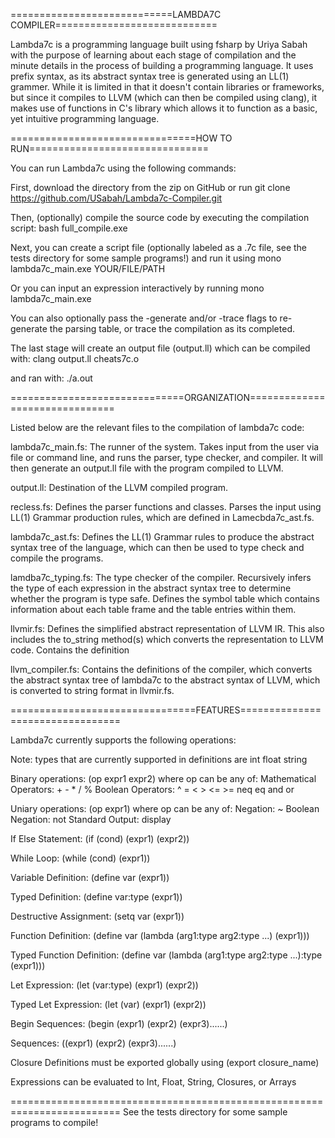 ============================LAMBDA7C COMPILER============================

Lambda7c is a programming language built using fsharp by Uriya Sabah with 
the purpose of learning about each stage of compilation and the minute 
details in the process of building a programming language. It uses prefix 
syntax, as its abstract syntax tree is generated using an LL(1) grammer. 
While it is limited in that it doesn't contain libraries or frameworks, 
but since it compiles to LLVM (which can then be compiled using clang), 
it makes use of functions in C's library which allows it to function as a 
basic, yet intuitive programming language. 


================================HOW TO RUN===============================

You can run Lambda7c using the following commands:

First, download the directory from the zip on GitHub or run 
  git clone https://github.com/USabah/Lambda7c-Compiler.git

Then, (optionally) compile the source code by executing the compilation 
script:
  bash full_compile.exe

Next, you can create a script file (optionally labeled as a .7c file,
see the tests directory for some sample programs!) and run it using
  mono lambda7c_main.exe YOUR/FILE/PATH

Or you can input an expression interactively by running
  mono lambda7c_main.exe

You can also optionally pass the -generate and/or -trace flags 
to re-generate the parsing table, or trace the compilation as its
completed. 

The last stage will create an output file (output.ll) which can be
compiled with:
  clang output.ll cheats7c.o

and ran with:
  ./a.out

==============================ORGANIZATION===============================

Listed below are the relevant files to the compilation of lambda7c code:

lambda7c_main.fs: The runner of the system. Takes input from the user via
file or command line, and runs the parser, type checker, and compiler. 
It will then generate an output.ll file with the program compiled to LLVM. 

output.ll: Destination of the LLVM compiled program.

recless.fs: Defines the parser functions and classes. Parses the input 
using LL(1) Grammar production rules, which are defined in Lamecbda7c_ast.fs. 

lambda7c_ast.fs: Defines the LL(1) Grammar rules to produce the abstract
syntax tree of the language, which can then be used to type check and compile
the programs.

lamdba7c_typing.fs: The type checker of the compiler. Recursively infers the
type of each expression in the abstract syntax tree to determine whether the
program is type safe. Defines the symbol table which contains information
about each table frame and the table entries within them.

llvmir.fs: Defines the simplified abstract representation of LLVM IR. This
also includes the to_string method(s) which converts the representation to
LLVM code. Contains the definition

llvm_compiler.fs: Contains the definitions of the compiler, which converts the 
abstract syntax tree of lambda7c to the abstract syntax of LLVM, which is
converted to string format in llvmir.fs. 


================================FEATURES=================================

Lambda7c currently supports the following operations:

Note: types that are currently supported in definitions are 
  int float string

Binary operations: (op expr1 expr2)
  where op can be any of: 
    Mathematical Operators: + - * / % 
    Boolean Operators: ^ = < > <= >= neq eq and or

Uniary operations: (op expr1)
  where op can be any of: 
    Negation: ~ 
    Boolean Negation: not 
    Standard Output: display

If Else Statement: (if (cond) (expr1) (expr2))

While Loop: (while (cond) (expr1))

Variable Definition: (define var (expr1))

Typed Definition: (define var:type (expr1))

Destructive Assignment: (setq var (expr1))

Function Definition: (define var (lambda (arg1:type arg2:type ...) (expr1)))

Typed Function Definition: 
  (define var (lambda (arg1:type arg2:type ...):type (expr1)))

Let Expression: (let (var:type) (expr1) (expr2))

Typed Let Expression: (let (var) (expr1) (expr2))

Begin Sequences: (begin (expr1) (expr2) (expr3)......)

Sequences: ((expr1) (expr2) (expr3)......)

Closure Definitions must be exported globally using
  (export closure_name)

Expressions can be evaluated to Int, Float, String, Closures, or Arrays

=========================================================================
See the tests directory for some sample programs to compile!
